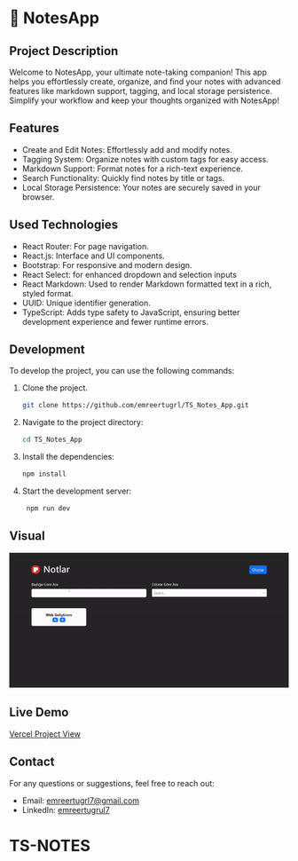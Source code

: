 # 📝 NotesApp

## Project Description

Welcome to NotesApp, your ultimate note-taking companion! This app helps you effortlessly create, organize, and find your notes with advanced features like markdown support, tagging, and local storage persistence. Simplify your workflow and keep your thoughts organized with NotesApp!

## Features

- Create and Edit Notes: Effortlessly add and modify notes.
- Tagging System: Organize notes with custom tags for easy access.
- Markdown Support: Format notes for a rich-text experience.
- Search Functionality: Quickly find notes by title or tags.
- Local Storage Persistence: Your notes are securely saved in your browser.

## Used Technologies

- React Router: For page navigation.
- React.js: Interface and UI components.
- Bootstrap: For responsive and modern design.
- React Select: for enhanced dropdown and selection inputs
- React Markdown: Used to render Markdown formatted text in a rich, styled format.
- UUID: Unique identifier generation.
- TypeScript: Adds type safety to JavaScript, ensuring better development experience and fewer runtime errors.

## Development

To develop the project, you can use the following commands:

1. Clone the project.

   ```bash
   git clone https://github.com/emreertugrl/TS_Notes_App.git
   ```

2. Navigate to the project directory:

   ```bash
   cd TS_Notes_App
   ```

3. Install the dependencies:

   ```bash
   npm install
   ```

4. Start the development server:

   ```bash
    npm run dev
   ```

## Visual

<img src="./public/note.gif" alt="note-app-gif">

## Live Demo

<a href="https://ts-notes-app-emreertugrls-projects.vercel.app/">Vercel Project View</a>

## Contact

For any questions or suggestions, feel free to reach out:

- Email: emreertugrl7@gmail.com
- LinkedIn: [emreertugrul7](https://www.linkedin.com/in/emreertugrul7/)
# TS-NOTES
